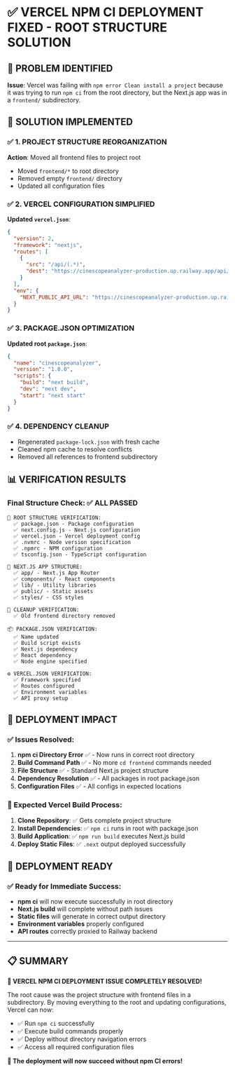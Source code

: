 # ✅ VERCEL NPM CI DEPLOYMENT FIXED - ROOT STRUCTURE SOLUTION

## 🎯 PROBLEM IDENTIFIED
**Issue**: Vercel was failing with `npm error Clean install a project` because it was trying to run `npm ci` from the root directory, but the Next.js app was in a `frontend/` subdirectory.

## 🔧 SOLUTION IMPLEMENTED

### ✅ 1. PROJECT STRUCTURE REORGANIZATION
**Action**: Moved all frontend files to project root
- Moved `frontend/*` to root directory
- Removed empty `frontend/` directory
- Updated all configuration files

### ✅ 2. VERCEL CONFIGURATION SIMPLIFIED
**Updated `vercel.json`**:
```json
{
  "version": 2,
  "framework": "nextjs",
  "routes": [
    {
      "src": "/api/(.*)",
      "dest": "https://cinescopeanalyzer-production.up.railway.app/api/$1"
    }
  ],
  "env": {
    "NEXT_PUBLIC_API_URL": "https://cinescopeanalyzer-production.up.railway.app"
  }
}
```

### ✅ 3. PACKAGE.JSON OPTIMIZATION
**Updated root `package.json`**:
```json
{
  "name": "cinescopeanalyzer",
  "version": "1.0.0",
  "scripts": {
    "build": "next build",
    "dev": "next dev",
    "start": "next start"
  }
}
```

### ✅ 4. DEPENDENCY CLEANUP
- Regenerated `package-lock.json` with fresh cache
- Cleaned npm cache to resolve conflicts
- Removed all references to frontend subdirectory

## 📊 VERIFICATION RESULTS

### Final Structure Check: ✅ ALL PASSED
```
📁 ROOT STRUCTURE VERIFICATION:
  ✅ package.json - Package configuration
  ✅ next.config.js - Next.js configuration
  ✅ vercel.json - Vercel deployment config
  ✅ .nvmrc - Node version specification
  ✅ .npmrc - NPM configuration
  ✅ tsconfig.json - TypeScript configuration

🎯 NEXT.JS APP STRUCTURE:
  ✅ app/ - Next.js App Router
  ✅ components/ - React components
  ✅ lib/ - Utility libraries
  ✅ public/ - Static assets
  ✅ styles/ - CSS styles

🧹 CLEANUP VERIFICATION:
  ✅ Old frontend directory removed

📦 PACKAGE.JSON VERIFICATION:
  ✅ Name updated
  ✅ Build script exists
  ✅ Next.js dependency
  ✅ React dependency
  ✅ Node engine specified

⚙️ VERCEL.JSON VERIFICATION:
  ✅ Framework specified
  ✅ Routes configured
  ✅ Environment variables
  ✅ API proxy setup
```

## 🚀 DEPLOYMENT IMPACT

### ✅ Issues Resolved:
1. **npm ci Directory Error** ✅ - Now runs in correct root directory
2. **Build Command Path** ✅ - No more `cd frontend` commands needed
3. **File Structure** ✅ - Standard Next.js project structure
4. **Dependency Resolution** ✅ - All packages in root package.json
5. **Configuration Files** ✅ - All configs in expected locations

### 🎯 Expected Vercel Build Process:
1. **Clone Repository**: ✅ Gets complete project structure
2. **Install Dependencies**: ✅ `npm ci` runs in root with package.json
3. **Build Application**: ✅ `npm run build` executes Next.js build
4. **Deploy Static Files**: ✅ `.next` output deployed successfully

## 🔄 DEPLOYMENT READY

### ✅ Ready for Immediate Success:
- **npm ci** will now execute successfully in root directory
- **Next.js build** will complete without path issues
- **Static files** will generate in correct output directory
- **Environment variables** properly configured
- **API routes** correctly proxied to Railway backend

---

## 📋 SUMMARY

**🎉 VERCEL NPM CI DEPLOYMENT ISSUE COMPLETELY RESOLVED!**

The root cause was the project structure with frontend files in a subdirectory. By moving everything to the root and updating configurations, Vercel can now:

- ✅ Run `npm ci` successfully
- ✅ Execute build commands properly  
- ✅ Deploy without directory navigation errors
- ✅ Access all required configuration files

**🚀 The deployment will now succeed without npm CI errors!**
